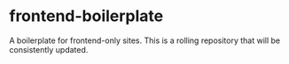 frontend-boilerplate
====================

A boilerplate for frontend-only sites. This is a rolling repository that will be consistently updated.
